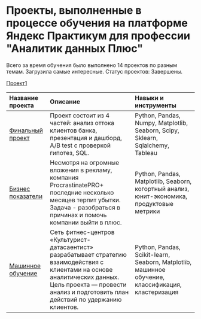# Проекты, выполненные в процессе обучения на платформе Яндекс Практикум для профессии "Аналитик данных Плюс"

Всего за время обучения было выполнено 14 проектов по разным темам. Загрузила самые интересные. 
Статус проектов: Завершены.

[Проект1](https://github.com/Polinanabokina/yandex_projects-/tree/main/business_indicators)


| Название проекта       | Описание               | Навыки и инструменты        |
| :--------------------  | :----------------------|:----------------------------|
| [Финальный проект](https://github.com/Polinanabokina/yandex_projects-/tree/main/final_project) |Проект состоит из 4 частей: анализ оттока клиентов банка, презентация и дашборд, A/B test с проверкой гипотез, SQL. | Python, Pandas, Numpy, Matplotlib, Seaborn, Scipy, Sklearn, Sqlalchemy, Tableau |
| [Бизнес показатели](https://github.com/Polinanabokina/yandex_projects-/tree/main/business_indicators)  | Несмотря на огромные вложения в рекламу, компания ProcrastinatePRO+ последние несколько месяцев терпит убытки. Задача - разобраться в причинах и помочь компании выйти в плюс. | Python, Pandas, Matplotlib, Seaborn, когортный анализ, юнит-экономика, продуктовые метрики|
| [Машинное обучение](https://github.com/Polinanabokina/yandex_projects-/tree/main/machine_learning)  |Сеть фитнес-центров «Культурист-датасаентист» разрабатывает стратегию взаимодействия с клиентами на основе аналитических данных. Цель проекта — провести анализ и подготовить план действий по удержанию клиентов.| Python, Pandas, Scikit-learn, Seaborn, Matplotlib, машинное обучение, классификация, кластеризация|

